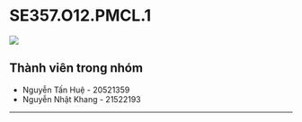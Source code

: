# SE357.O12.PMCL.1

![](https://portal.uit.edu.vn/Styles/profi/images/logo186x150.png)

## Thành viên trong nhóm

- Nguyễn Tấn Huệ - 20521359
- Nguyễn Nhật Khang - 21522193

---
